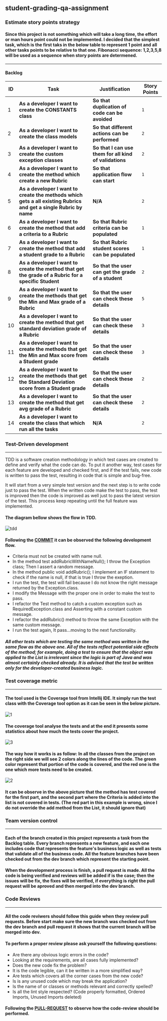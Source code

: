 ## student-grading-qa-assignment

### Estimate story points strategy
#### Since this project is not something which will take a long time, the effort or man hours point could not be implemented. I decided that the simplest task, which is the first taks in the below table to represent 1 point and all other tasks points to be relative to that one. Fibonacci sequence: 1,2,3,5,8 will be used as a sequence when story points are determened.
---

#### Backlog 
ID | Task | Justification | Story Points 
--- |--- | --- | ---
1 | **As a developer I want to create the CONSTANTS class** | **So that duplication of code can be avoided** | `1`
2 | **As a developer I want to create the class models** | **So that different actions can be performed** | `2`
3 | **As a developer I want to create the custom exception classes** | **So that I can use them for all kind of validations** | `2`
4 | **As a developer I want to create the method which create a new Rubric** | **So that application flow can start** | `1`
5 | **As a developer I want to create the methods which gets a all existing Rubrics and get a single Rubric by name** | **N/A** | `2`
6 | **As a developer I want to create the method that add a criteria to a Rubric** | **So that Rubric criteria can be populated** | `1`
7 | **As a developer I want to create the method that add a student grade to a Rubric** | **So that Rubric student scores can be populated** | `1`
8 | **As a developer I want to create the method that get the grade of a Rubric for a specific Student** | **So that the user can get the grade of a student** | `2`
9 | **As a developer I want to create the methods that get the Min and Max grade of a Rubric** | **So that the user can check these details** | `5`
10 | **As a developer I want to create the method that get standard deviation grade of a Rubric** | **So that the user can check these details** | `3`
11 | **As a developer I want to create the methods that get the Min and Max score from a Student grade** | **So that the user can check these details** | `3`
12 | **As a developer I want to create the methods that get the Standard Deviation score from a Student grade** | **So that the user can check these details** | `2`
13 | **As a developer I want to create the method that get avg grade of a Rubric** | **So that the user can check these details** | `2`
14 | **As a developer I want to create the class that which run all the tasks** | **N/A** | `2`

### Test-Driven development
---
TDD is a software creation methodology in which test cases are created to define and verify what the code can do. To put it another way, test cases for each feature are developed and checked first, and if the test fails, new code is written to pass the test, resulting in code that is simple and bug-free.

It will start from a very simple test version and the next step is to write code just to pass the test. When the written code make the test to pass, the test is improved then the code is improved as well just to pass the latest version of the test. This process keep repeating until the full feature was implemented.

#### The diagram bellow shows the flow in TDD.
![tdd](https://user-images.githubusercontent.com/28993633/118946033-efb26b80-b94d-11eb-8985-5ae116f85df1.png)

#### Following the [COMMIT](https://github.com/tycyssg/student-grading-qa-assignment/commit/d23a8f32d3723c98838d04f83e37e36831aaba45) it can be observed the following development flow.

* Criteria must not be created with name null.
* In the method test addRubricWithNameNull(); I throw the Exception class; Then I assert a random message.
* In the method public void addRubric(); I implement an IF statement to check if the name is null, if that is true I throw the exeption.
* I run the test, the test will fail because I do not know the right message returned by the Exception.class.
* I modify the Message with the proper one in order to make the test to pass.
* I refactor the Test method to catch a custom exception such as RequiredException.class and Asserting with a constant custom message.
* I refactor the addRubric() method to throw the same Exception with the same custom message.
* I run the test again, It pass...moving to the next functionality.

##### All other tests which are testing the same method was written in the same flow as the above one. All of the tests reflect potential side effects of the method; for example, doing a test to ensure that the object was applied to the List is irrelevant since the logic is part of Java and was almost certainly checked already. It is advised that the test be written only for the developer-created business logic.

### Test coverage metric
---
#### The tool used is the Coverage tool from Intellij IDE. It simply run the test class with the Coverage tool option as it can be seen in the below picture.
![1](https://user-images.githubusercontent.com/28993633/118960684-7457b680-b95b-11eb-9395-da56765dcc23.png)

#### The coverage tool analyse the tests and at the end it presents some statistics about how much the tests cover the project.
![3](https://user-images.githubusercontent.com/28993633/118961158-ea5c1d80-b95b-11eb-8957-2cab3bcbd120.png)

#### The way how it works is as follow: In all the classes from the project on the right side we will see 2 colors along the lines of the code. The green color represent that portion of the code is covered, and the red one is the one which more tests need to be created.
![2](https://user-images.githubusercontent.com/28993633/118961496-48890080-b95c-11eb-89a8-db2ca87418b7.png)

#### It can be observe in the above picture that the method has test covered for the first part, and the second part where the Criteria is added into the list is not covered in tests. (The red part in this example is wrong, since I do not override the add method from the List, it should ignore that)

### Team version control
---
#### Each of the branch created in this project represents a task from the Backlog table. Every branch represents a new feature, and each one includes code that represents the feature's business logic as well as tests that validate all of the business code. All the feature branches have been checked out from the dev branch which represent the starting point.
#### When the development process is finish, a pull request is made. All the code is being verified and reviews will be added if is the case; then the issues will be fix, the fixes will be verified, if everything is right the pull request will be aproved and then merged into the dev branch.

### Code Reviews
---
#### All the code reviwers should follow this guide when they review pull requests. Before start make sure the new branch was checked out from the dev branch and pull request it shows that the current branch will be merged into dev.
#### To perform a proper review please ask yourself the following questions:

* Are there any obvious logic errors in the code?
* Looking at the requirements, are all cases fully implemented?
* Does the new code fix the problem?
* It is the code legible, can it be written in a more simplified way?
* Are tests which covers all the corner cases from the new code?
* Is is any unused code which may break the application?
* Is the name of or classes or methods relevant and correctly spelled?
* Is all the lint style respected? (Code properly formatted, Ordered Imports, Unused Imports deleted)


#### Following the [PULL-REQUEST](https://github.com/tycyssg/student-grading-qa-assignment/pull/11) to observe how the code-review should be performed.
